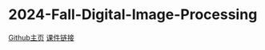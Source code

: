 # 2024-Fall-Digital-Image-Processing
[Github主页](https://github.com/YudongGuo/DIP-Teaching)
[课件链接](https://rec.ustc.edu.cn/share/705bfa50-6e53-11ef-b955-bb76c0fede49)
